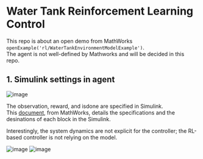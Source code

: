 # Water Tank Reinforcement Learning Control

This repo is about an open demo from MathWorks `openExample('rl/WaterTankEnvironmentModelExample')`.  
The agent is not well-defined by Mathworks and will be decided in this repo.

## 1. Simulink settings in agent

![image](https://github.com/user-attachments/assets/670591df-5af6-4dc2-9923-7f9360a83dd3)

The observation, reward, and isdone are specified in Simulink.  
This [document](https://se.mathworks.com/help/reinforcement-learning/ug/water-tank-simulink-reinforcement-learning-environment.html), from MathWorks,
 details the specifications and the desinations of each block in the Simulink.

Interestingly, the system dynamics are not explicit for the controller; the RL-based controller is not relying on the model.

![image](https://github.com/user-attachments/assets/27327c28-a712-4297-a672-c125a8da7663)
![image](https://github.com/user-attachments/assets/1385b67c-91ff-4226-8324-97ccc5128c73)
